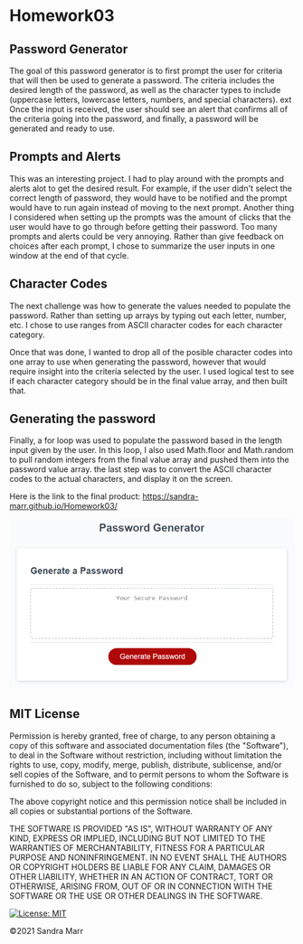# Homework03
## Password Generator

The goal of this password generator is to first prompt the user for criteria that will then be used to generate a password. The criteria includes the desired length of the password, as well as the character types to include (uppercase letters, lowercase letters, numbers, and special characters).
ext 
Once the input is received, the user should see an alert that confirms all of the criteria going into the password, and finally, a password will be generated and ready to use. 

## Prompts and Alerts

This was an interesting project. I had to play around with the prompts and alerts alot to get the desired result. For example, if the user didn't select the correct length of password, they would have to be notified and the prompt would have to run again instead of moving to the next prompt. Another thing I considered when setting up the prompts was the amount of clicks that the user would have to go through before getting their password. Too many prompts and alerts could be very annoying. Rather than give feedback on choices after each prompt, I chose to summarize the user inputs in one window at the end of that cycle. 

## Character Codes

The next challenge was how to generate the values needed to populate the password. Rather than setting up arrays by typing out each letter, number, etc. I chose to use ranges from ASCII character codes for each character category. 

Once that was done, I wanted to drop all of the posible character codes into one array to use when generating the password, however that would require insight into the criteria selected by the user. I used logical test to see if each character category should be in the final value array, and then built that. 

## Generating the password

Finally, a for loop was used to populate the password based in the length input given by the user. In this loop, I also used Math.floor and Math.random to pull random integers from the final value array and pushed them into the password value array. the last step was to convert the ASCII character codes to the actual characters, and display it on the screen. 


Here is the link to the final product: https://sandra-marr.github.io/Homework03/

![The Password Generator application displays a red button to "Generate Password".](./assets/images/03-javascript-homework-demo.png)

## MIT License

Permission is hereby granted, free of charge, to any person obtaining a copy
of this software and associated documentation files (the "Software"), to deal
in the Software without restriction, including without limitation the rights
to use, copy, modify, merge, publish, distribute, sublicense, and/or sell
copies of the Software, and to permit persons to whom the Software is
furnished to do so, subject to the following conditions:

The above copyright notice and this permission notice shall be included in all
copies or substantial portions of the Software.

THE SOFTWARE IS PROVIDED "AS IS", WITHOUT WARRANTY OF ANY KIND, EXPRESS OR
IMPLIED, INCLUDING BUT NOT LIMITED TO THE WARRANTIES OF MERCHANTABILITY,
FITNESS FOR A PARTICULAR PURPOSE AND NONINFRINGEMENT. IN NO EVENT SHALL THE
AUTHORS OR COPYRIGHT HOLDERS BE LIABLE FOR ANY CLAIM, DAMAGES OR OTHER
LIABILITY, WHETHER IN AN ACTION OF CONTRACT, TORT OR OTHERWISE, ARISING FROM,
OUT OF OR IN CONNECTION WITH THE SOFTWARE OR THE USE OR OTHER DEALINGS IN THE
SOFTWARE.

[![License: MIT](https://img.shields.io/badge/License-MIT-yellow.svg)](https://opensource.org/licenses/MIT)

&copy;2021 Sandra Marr



